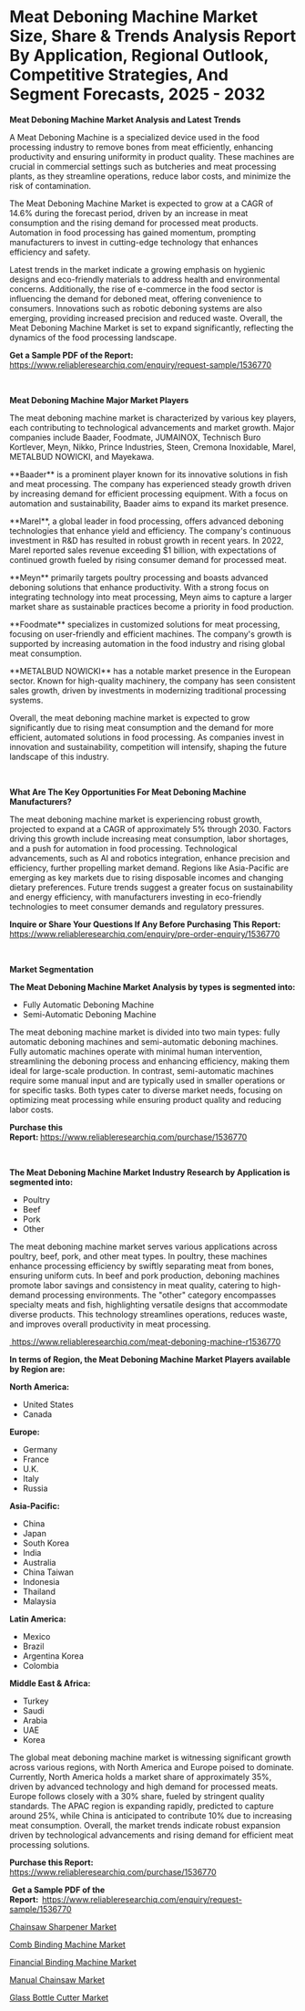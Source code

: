 <p><h1>Meat Deboning Machine Market Size, Share & Trends Analysis Report By Application, Regional Outlook, Competitive Strategies, And Segment Forecasts, 2025 - 2032</h1></p><p><strong>Meat Deboning Machine Market Analysis and Latest Trends</strong></p>
<p><p>A Meat Deboning Machine is a specialized device used in the food processing industry to remove bones from meat efficiently, enhancing productivity and ensuring uniformity in product quality. These machines are crucial in commercial settings such as butcheries and meat processing plants, as they streamline operations, reduce labor costs, and minimize the risk of contamination. </p><p>The Meat Deboning Machine Market is expected to grow at a CAGR of 14.6% during the forecast period, driven by an increase in meat consumption and the rising demand for processed meat products. Automation in food processing has gained momentum, prompting manufacturers to invest in cutting-edge technology that enhances efficiency and safety. </p><p>Latest trends in the market indicate a growing emphasis on hygienic designs and eco-friendly materials to address health and environmental concerns. Additionally, the rise of e-commerce in the food sector is influencing the demand for deboned meat, offering convenience to consumers. Innovations such as robotic deboning systems are also emerging, providing increased precision and reduced waste. Overall, the Meat Deboning Machine Market is set to expand significantly, reflecting the dynamics of the food processing landscape.</p></p>
<p><strong>Get a Sample PDF of the Report:&nbsp;</strong> <a href="https://www.reliableresearchiq.com/enquiry/request-sample/1536770?utm_campaign=1121&utm_medium=2&utm_source=Github&utm_content=ia&utm_term=11042025&utm_id=meat-deboning-machine">https://www.reliableresearchiq.com/enquiry/request-sample/1536770</a></p>
<p>&nbsp;</p>
<p><strong>Meat Deboning Machine Major Market Players</strong></p>
<p><p>The meat deboning machine market is characterized by various key players, each contributing to technological advancements and market growth. Major companies include Baader, Foodmate, JUMAINOX, Technisch Buro Kortlever, Meyn, Nikko, Prince Industries, Steen, Cremona Inoxidable, Marel, METALBUD NOWICKI, and Mayekawa.</p><p>**Baader** is a prominent player known for its innovative solutions in fish and meat processing. The company has experienced steady growth driven by increasing demand for efficient processing equipment. With a focus on automation and sustainability, Baader aims to expand its market presence.</p><p>**Marel**, a global leader in food processing, offers advanced deboning technologies that enhance yield and efficiency. The company's continuous investment in R&D has resulted in robust growth in recent years. In 2022, Marel reported sales revenue exceeding $1 billion, with expectations of continued growth fueled by rising consumer demand for processed meat.</p><p>**Meyn** primarily targets poultry processing and boasts advanced deboning solutions that enhance productivity. With a strong focus on integrating technology into meat processing, Meyn aims to capture a larger market share as sustainable practices become a priority in food production.</p><p>**Foodmate** specializes in customized solutions for meat processing, focusing on user-friendly and efficient machines. The company's growth is supported by increasing automation in the food industry and rising global meat consumption.</p><p>**METALBUD NOWICKI** has a notable market presence in the European sector. Known for high-quality machinery, the company has seen consistent sales growth, driven by investments in modernizing traditional processing systems.</p><p>Overall, the meat deboning machine market is expected to grow significantly due to rising meat consumption and the demand for more efficient, automated solutions in food processing. As companies invest in innovation and sustainability, competition will intensify, shaping the future landscape of this industry.</p></p>
<p>&nbsp;</p>
<p><strong>What Are The Key Opportunities For Meat Deboning Machine Manufacturers?</strong></p>
<p><p>The meat deboning machine market is experiencing robust growth, projected to expand at a CAGR of approximately 5% through 2030. Factors driving this growth include increasing meat consumption, labor shortages, and a push for automation in food processing. Technological advancements, such as AI and robotics integration, enhance precision and efficiency, further propelling market demand. Regions like Asia-Pacific are emerging as key markets due to rising disposable incomes and changing dietary preferences. Future trends suggest a greater focus on sustainability and energy efficiency, with manufacturers investing in eco-friendly technologies to meet consumer demands and regulatory pressures.</p></p>
<p><strong>Inquire or Share Your Questions If Any Before Purchasing This Report:</strong> <a href="https://www.reliableresearchiq.com/enquiry/pre-order-enquiry/1536770?utm_campaign=1121&utm_medium=2&utm_source=Github&utm_content=ia&utm_term=11042025&utm_id=meat-deboning-machine">https://www.reliableresearchiq.com/enquiry/pre-order-enquiry/1536770</a></p>
<p>&nbsp;</p>
<p><strong>Market Segmentation</strong></p>
<p><strong>The Meat Deboning Machine Market Analysis by types is segmented into:</strong></p>
<p><ul><li>Fully Automatic Deboning Machine</li><li>Semi-Automatic Deboning Machine</li></ul></p>
<p><p>The meat deboning machine market is divided into two main types: fully automatic deboning machines and semi-automatic deboning machines. Fully automatic machines operate with minimal human intervention, streamlining the deboning process and enhancing efficiency, making them ideal for large-scale production. In contrast, semi-automatic machines require some manual input and are typically used in smaller operations or for specific tasks. Both types cater to diverse market needs, focusing on optimizing meat processing while ensuring product quality and reducing labor costs.</p></p>
<p><strong>Purchase this Report:&nbsp;</strong><a href="https://www.reliableresearchiq.com/purchase/1536770?utm_campaign=1121&utm_medium=2&utm_source=Github&utm_content=ia&utm_term=11042025&utm_id=meat-deboning-machine">https://www.reliableresearchiq.com/purchase/1536770</a></p>
<p>&nbsp;</p>
<p><strong>The Meat Deboning Machine Market Industry Research by Application is segmented into:</strong></p>
<p><ul><li>Poultry</li><li>Beef</li><li>Pork</li><li>Other</li></ul></p>
<p><p>The meat deboning machine market serves various applications across poultry, beef, pork, and other meat types. In poultry, these machines enhance processing efficiency by swiftly separating meat from bones, ensuring uniform cuts. In beef and pork production, deboning machines promote labor savings and consistency in meat quality, catering to high-demand processing environments. The "other" category encompasses specialty meats and fish, highlighting versatile designs that accommodate diverse products. This technology streamlines operations, reduces waste, and improves overall productivity in meat processing.</p></p>
<p><a href="https://www.reliableresearchiq.com/meat-deboning-machine-r1536770?utm_campaign=1121&utm_medium=2&utm_source=Github&utm_content=ia&utm_term=11042025&utm_id=meat-deboning-machine">&nbsp;https://www.reliableresearchiq.com/meat-deboning-machine-r1536770</a></p>
<p><strong>In terms of Region, the Meat Deboning Machine Market Players available by Region are:</strong></p>
<p>
    <p> <strong> North America: </strong>
        <ul>
            <li>United States</li>
            <li>Canada</li>
        </ul>
        </p> 
    <p> <strong> Europe: </strong>
        <ul>
            <li>Germany</li>
            <li>France</li>
            <li>U.K.</li>
            <li>Italy</li>
            <li>Russia</li>
        </ul>
        </p> 
    <p> <strong> Asia-Pacific: </strong>
        <ul>
            <li>China</li>
            <li>Japan</li>
            <li>South Korea</li>
            <li>India</li>
            <li>Australia</li>
            <li>China Taiwan</li>
            <li>Indonesia</li>
            <li>Thailand</li>
            <li>Malaysia</li>
        </ul>
        </p> 
    <p> <strong> Latin America: </strong>
        <ul>
            <li>Mexico</li>
            <li>Brazil</li>
            <li>Argentina Korea</li>
            <li>Colombia</li>
        </ul>
        </p> 
    <p> <strong> Middle East & Africa: </strong>
        <ul>
            <li>Turkey</li>
            <li>Saudi</li>
            <li>Arabia</li>
            <li>UAE</li>
            <li>Korea</li>
        </ul>
    </p>
    </p>
<p><p>The global meat deboning machine market is witnessing significant growth across various regions, with North America and Europe poised to dominate. Currently, North America holds a market share of approximately 35%, driven by advanced technology and high demand for processed meats. Europe follows closely with a 30% share, fueled by stringent quality standards. The APAC region is expanding rapidly, predicted to capture around 25%, while China is anticipated to contribute 10% due to increasing meat consumption. Overall, the market trends indicate robust expansion driven by technological advancements and rising demand for efficient meat processing solutions.</p></p>
<p><strong>Purchase this Report: </strong><a href="https://www.reliableresearchiq.com/purchase/1536770?utm_campaign=1121&utm_medium=2&utm_source=Github&utm_content=ia&utm_term=11042025&utm_id=meat-deboning-machine">https://www.reliableresearchiq.com/purchase/1536770</a></p>
<p>&nbsp;<strong>Get a Sample PDF of the Report:&nbsp;&nbsp;</strong><a href="https://www.reliableresearchiq.com/enquiry/request-sample/1536770?utm_campaign=1121&utm_medium=2&utm_source=Github&utm_content=ia&utm_term=11042025&utm_id=meat-deboning-machine">https://www.reliableresearchiq.com/enquiry/request-sample/1536770</a></p>
<p><strong></strong></p>
<p><p><a href="https://github.com/naomaroaoonv/Market-Research-Report-List-1/blob/main/chainsaw-sharpener-market.md?utm_campaign=1121&utm_medium=2&utm_source=Github&utm_content=ia&utm_term=11042025&utm_id=meat-deboning-machine">Chainsaw Sharpener Market</a></p><p><a href="https://github.com/rrosasdaunas/Market-Research-Report-List-1/blob/main/comb-binding-machine-market.md?utm_campaign=1121&utm_medium=2&utm_source=Github&utm_content=ia&utm_term=11042025&utm_id=meat-deboning-machine">Comb Binding Machine Market</a></p><p><a href="https://github.com/ancsyanagha/Market-Research-Report-List-1/blob/main/financial-binding-machine-market.md?utm_campaign=1121&utm_medium=2&utm_source=Github&utm_content=ia&utm_term=11042025&utm_id=meat-deboning-machine">Financial Binding Machine Market</a></p><p><a href="https://github.com/zoccohaniech/Market-Research-Report-List-1/blob/main/manual-chainsaw-market.md?utm_campaign=1121&utm_medium=2&utm_source=Github&utm_content=ia&utm_term=11042025&utm_id=meat-deboning-machine">Manual Chainsaw Market</a></p><p><a href="https://github.com/guyotkiferhi/Market-Research-Report-List-1/blob/main/glass-bottle-cutter-market.md?utm_campaign=1121&utm_medium=2&utm_source=Github&utm_content=ia&utm_term=11042025&utm_id=meat-deboning-machine">Glass Bottle Cutter Market</a></p></p>